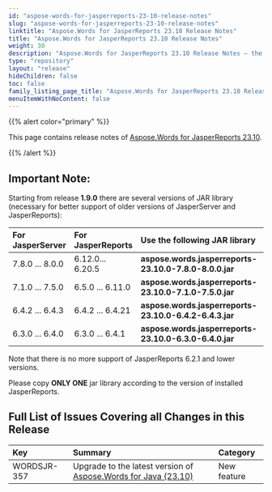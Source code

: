 ```yaml
---
id: "aspose-words-for-jasperreports-23-10-release-notes"
slug: "aspose-words-for-jasperreports-23-10-release-notes"
linktitle: "Aspose.Words for JasperReports 23.10 Release Notes"
title: "Aspose.Words for JasperReports 23.10 Release Notes"
weight: 30
description: "Aspose.Words for JasperReports 23.10 Release Notes – the latest updates and fixes."
type: "repository"
layout: "release"
hideChildren: false
toc: false
family_listing_page_title: "Aspose.Words for JasperReports 23.10 Release Notes"
menuItemWithNoContent: false
---
```


{{% alert color="primary" %}}

This page contains release notes of [Aspose.Words for JasperReports 23.10](https://releases.aspose.com/words/jasperreports/).

{{% /alert %}}

## Important Note:

Starting from release **1.9.0** there are several versions of JAR library (necessary for better support of older versions of JasperServer and JasperReports):

|For<br>JasperServer|For<br>JasperReports|Use the following JAR library|
| :- | :- | :- |
|7.8.0 ... 8.0.0|6.12.0... 6.20.5|**aspose.words.jasperreports-23.10.0-7.8.0-8.0.0.jar**|
|7.1.0 ... 7.5.0|6.5.0 ... 6.11.0|**aspose.words.jasperreports-23.10.0-7.1.0-7.5.0.jar**|
|6.4.2 ... 6.4.3|6.4.2 ... 6.4.21|**aspose.words.jasperreports-23.10.0-6.4.2-6.4.3.jar**|
|6.3.0 ... 6.4.0|6.3.0 ... 6.4.1|**aspose.words.jasperreports-23.10.0-6.3.0-6.4.0.jar**|
Note that there is no more support of JasperReports 6.2.1 and lower versions.

Please copy **ONLY ONE** jar library according to the version of installed JasperReports.

## Full List of Issues Covering all Changes in this Release

|Key|Summary|Category|
| :- | :- | :- |
| WORDSJR-357 | Upgrade to the latest version of [Aspose.Words for Java (23.10)](/words/java/release-notes/2023/aspose-words-for-java-23-10-release-notes/) | New feature |